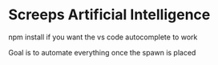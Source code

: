 # Screeps Artificial Intelligence

npm install if you want the vs code autocomplete to work

Goal is to automate everything once the spawn is placed